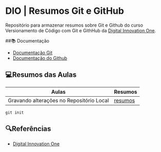 
# DIO | Resumos Git e GitHub

Repositório para armazenar resumos sobre Git e Github do curso Versionamento de Código com Git e GithHub da [Digital Innovation One](https://web.dio.me/).

##📚 Documentação
- [Documentação Git](https://git-scm.com/doc)
- [Documentação do Github](https://docs.github.com/)

## 💻Resumos das Aulas
| Aulas | Resumos|
|------|--------|
| Gravando alterações no Repositório Local |[resumos]() |

```
git init
```

## 🔍Referências 
- [Digital Innovation One]()
